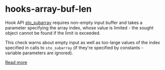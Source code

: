 # hooks-array-buf-len

Hook API [sto_subarray](https://xrpl-hooks.readme.io/reference/sto_subarray) requires non-empty input buffer and takes a parameter specifying the array index, whose value is limited - the sought object cannot be found if the limit is exceeded.

This check warns about empty input as well as too-large values of the index specified in calls to `sto_subarray` (if they're specified by constants - variable parameters are ignored).

[Read more](https://xrpl-hooks.readme.io/docs/serialized-objects)
